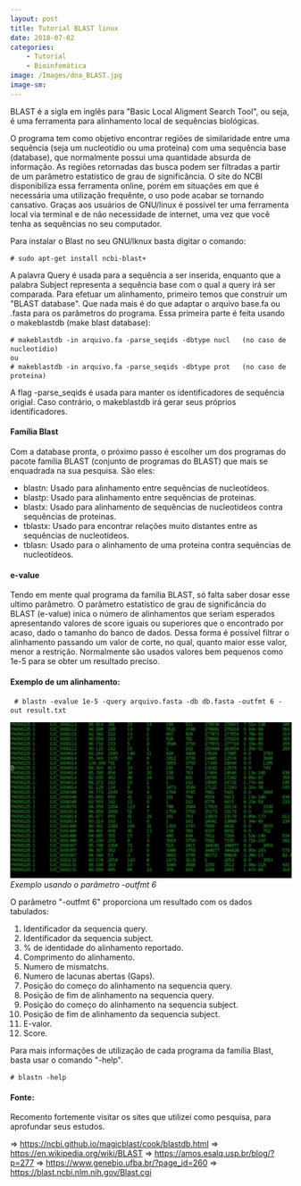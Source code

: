 ```yaml
---
layout: post
title: Tutorial BLAST linux
date: 2018-07-02
categories:
    - Tutorial
    - Bioinfomática
image: /Images/dna_BLAST.jpg
image-sm:
---
```


   BLAST é a sigla em inglês para "Basic Local Aligment Search Tool", ou seja, 
é uma ferramenta para alinhamento local de sequências biológicas.

   O programa tem como objetivo encontrar regiões de similaridade entre uma 
sequência (seja um nucleotídio ou uma proteina) com uma sequência base (database), 
que normalmente possui uma quantidade absurda de informação. As regiões retornadas 
das busca podem ser filtradas a partir de um parâmetro estatístico de grau de 
significância.
    O site do NCBI disponibiliza essa ferramenta online, porém em situações em que 
é necessária uma utilização frequênte, o uso  pode acabar se tornando cansativo. 
Graças aos usuários de GNU/linux é possível ter uma ferramenta local via terminal e 
de não necessidade de internet, uma vez que você tenha as sequências no seu computador.
    
   Para instalar o Blast no seu GNU/lknux basta digitar o comando:
	
	# sudo apt-get install ncbi-blast+

   A palavra Query é usada para a sequência a ser inserida, enquanto que a palabra 
Subject representa a sequência base com o qual a query irá ser comparada.
    Para efetuar um alinhamento, primeiro temos que construir um "BLAST database". 
Que nada mais é do que adaptar o arquivo base.fa ou .fasta para os parâmetros do 
programa. Essa primeira parte é feita usando o makeblastdb (make blast database):


	# makeblastdb -in arquivo.fa -parse_seqids -dbtype nucl   (no caso de nucleotídio) 
	ou
	# makeblastdb -in arquivo.fa -parse_seqids -dbtype prot   (no caso de proteina) 



   A flag -parse_seqids é usada para manter os identificadores de sequência origial.
Caso contrário, o makeblastdb irá gerar seus próprios identificadores. 

   <h4>Família Blast</h4>
   Com a database pronta, o próximo passo é escolher um dos programas do pacote 
família BLAST (conjunto de programas do BLAST) que mais se enquadrada na sua pesquisa. 
   São eles:
   <ul>
     	<li>blastn: Usado para alinhamento entre sequências de nucleotídeos.</li>
     	<li>blastp: Usado para alinhamento entre sequências de proteinas.</li>
     	<li>blastx: Usado para alinhamento de sequências de nucleotideos contra sequências de proteinas.</li>
     	<li>tblastx: Usado para encontrar relações muito distantes entre as sequências de nucleotídeos.</li>
     	<li>tblasn: Usado para o alinhamento de uma proteina contra sequências de nucleotídeos.</li> 
   </ul>

   <h4>e-value</h4>
   Tendo em mente qual programa da família BLAST, só falta saber dosar esse 
ultimo parâmetro.
   O parâmetro estatístico de grau de significância do BLAST (e-value) inica o 
número de alinhamentos que seriam esperados apresentando valores de score iguais ou 
superiores que o encontrado por acaso, dado o tamanho do banco de dados. Dessa forma 
é possível filtrar o alinhamento passando um valor de corte, no qual, quanto maior 
esse valor, menor a restrição. Normalmente são usados valores bem pequenos como 1e-5 
para se obter um resultado preciso.

   <h4>Exemplo de um alinhamento:</h4>
     
     # blastn -evalue 1e-5 -query arquivo.fasta -db db.fasta -outfmt 6 -out result.txt


![](/Images/output_BLAST.jpg) *Exemplo usando o parâmetro -outfmt 6*

   O parâmetro "-outfmt 6" proporciona um resultado com os dados tabulados:
   <ol>
	<li> Identificador da sequencia query.</li>
	<li> Identificador da sequencia subject.</li>
	<li> % de identidade do alinhamento reportado.</li>
	<li> Comprimento do alinhamento.</li>
	<li> Numero de mismatchs.</li>
	<li> Numero de lacunas abertas (Gaps).</li>
	<li> Posição do começo do alinhamento na sequencia query.</li>
	<li> Posição de fim de alinhamento na sequencia query.</li>
	<li> Posição do começo do alinhamento na sequencia subject.</li>
	<li> Posição de fim de alinhamento da sequencia subject.</li>
	<li> E-valor.</li>
	<li> Score.</li>
    </ol>

   Para mais informações de utilização de cada programa da família Blast, basta usar o comando "-help".
	
	# blastn -help 

   <h4>Fonte:</h4>
   Recomento fortemente visitar os sites que utilizei como pesquisa, para aprofundar seus estudos.
   
   => https://ncbi.github.io/magicblast/cook/blastdb.html
   => https://en.wikipedia.org/wiki/BLAST 
   => https://amos.esalq.usp.br/blog/?p=277
   => https://www.genebio.ufba.br/?page_id=260
   => https://blast.ncbi.nlm.nih.gov/Blast.cgi 

